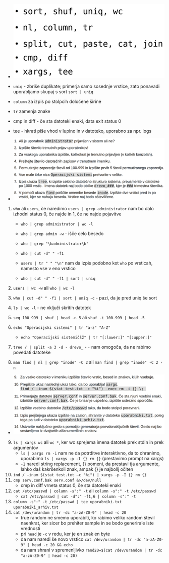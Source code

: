 - ![250](../../Images/Pasted%20image%2020240418092312.png)
- `uniq` - zbriše duplikate; primerja samo sosednje vrstice, zato ponavadi uporabljamo skupaj s sort `sort | uniq`
- `column` za izpis po stolpcih določene širine
- `tr` zamenja znake
- cmp in diff - če sta datoteki enaki, data exit status 0
- tee - hkrati piše vhod v lupino in v datoteko, uporabno za npr. logs

- ![600](../../Images/Pasted%20image%2020240418093337.png)

1. `who` ali `users`, če naredimo `users | grep administrator` nam bo dalo izhodni status 0, če najde in 1, če ne najde pojavitve
	- `who | grep administrator | wc -l`
	- `who | grep admin -w` - išče celo besedo
	- `who | grep "\badministrator\b"`

	- `who | cut -d" " -f1`
	- `users | tr " " "\n"` nam da izpis podobno kot `who` po vrsticah, namesto vse v eno vrstico
	- `who | cut -d" " -f1 | sort | uniq`

2. `users | wc -w` ali `who | wc -l`
3. `who | cut -d" " -f1 | sort | uniq -c` - pazi, da je pred uniq še sort
4. `ls | wc -l` - ne vključi skritih datotek
5. `seq 100 999 | shuf | head -n 5` ali `shuf -i 100-999 | head -5`
6. `echo "Operacijski sistemi" | tr "a-z" "A-Z"`
	- `echo "Operacijski sistemičšž" | tr "[:lower:]" "[:upper:]"`
7. `tree / | split -a 3 -d - drevo_`  - `-` nam omogoča, da ne rabimo povedati datoteke
8. `man find | nl | grep "inode" -C 2` ali `man find | grep "inode" -C 2 -n`

- ![600](../../Images/Pasted%20image%2020240418095758.png)
9. `ls | xargs wc` ali `wc *`, ker wc sprejema imena datotek prek stdin in prek argumentov
	- `ls | xargs rm -i` nam ne da potrditve interaktivno, da to ohranimo, uporabimo `ls | xargs -p -I {} rm {}` (prestavimo prompt na xargs)
	- `-I` naredi string replacement, {} pomeni, da prestavi tja argumente, lahko daš kakršenkoli znak, ampak {} je najbollj očiten
10. `ind / –inum $(stat test.txt –c "%i") | xargs -p -I {} rm {}`
11. `cmp serv.conf.bak serv.conf &>/dev/null`
	- cmp in diff vrneta status 0, če sta datoteki enaki
12. `cat /etc/passwd | column -s":" -t` ali `column -s":" -t /etc/passwd`
	- `cat /etc/passwd | cut -d":" -f1,6 | column -s":" -t`
13. `column -s":" -t /etc/passwd | tee uporabniki.txt uporabniki_arhiv.txt`
14. `cat /dev/urandom | tr -dc "a-zA-Z0-9" | head -c 20`
	- true random ne smemo uporabiti, ko rabimo veliko random števil naenkrat, ker sicer bo prehiter sample in se bodo generirale iste vrednosti
	- pri `head` je `-c` v redu, ker je en znak en byte
	- da nam naredi še novo vrstico `cat /dev/urandom | tr -dc "a-zA-Z0-9" | head -c 20 && echo`
	- da nam shrani v spremenljivko `rand20=$(cat /dev/urandom | tr -dc "a-zA-Z0-9" | head -c 20)`
